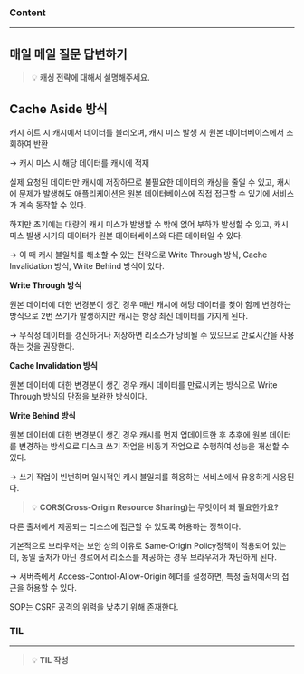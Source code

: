 
### Content

---

## 매일 메일 질문 답변하기

> 💡 ****캐싱 전략에 대해서 설명해주세요.****

## Cache Aside 방식

캐시 히트 시 캐시에서 데이터를 불러오며, 캐시 미스 발생 시 원본 데이터베이스에서 조회하여 반환

→ 캐시 미스 시 해당 데이터를 캐시에 적재


실제 요청된 데이터만 캐시에 저장하므로 불필요한 데이터의 캐싱을 줄일 수 있고, 캐시에 문제가 발생해도 애플리케이션은 원본 데이터베이스에 직접 접근할 수 있기에 서비스가 계속 동작할 수 있다.


하지만 초기에는 대량의 캐시 미스가 발생할 수 밖에 없어 부하가 발생할 수 있고, 캐시 미스 발생 시기의 데이터가 원본 데이터베이스와 다른 데이터일 수 있다.

→ 이 때 캐시 불일치를 해소할 수 있는 전략으로 Write Through 방식, Cache Invalidation 방식, Write Behind 방식이 있다.


**Write Through 방식**

원본 데이터에 대한 변경분이 생긴 경우 매번 캐시에 해당 데이터를 찾아 함께 변경하는 방식으로 2번 쓰기가 발생하지만 캐시는 항상 최신 데이터를 가지게 된다.

→ 무작정 데이터를 갱신하거나 저장하면 리소스가 낭비될 수 있으므로 만료시간을 사용하는 것을 권장한다.


**Cache Invalidation 방식**

원본 데이터에 대한 변경분이 생긴 경우 캐시 데이터를 만료시키는 방식으로 Write Through 방식의 단점을 보완한 방식이다.


**Write Behind 방식**

원본 데이터에 대한 변경분이 생긴 경우 캐시를 먼저 업데이트한 후 추후에 원본 데이터를 변경하는 방식으로 디스크 쓰기 작업을 비동기 작업으로 수행하여 성능을 개선할 수 있다.

→ 쓰기 작업이 빈번하며 일시적인 캐시 불일치를 허용하는 서비스에서 유용하게 사용된다.


> 💡 ****CORS(Cross-Origin Resource Sharing)는 무엇이며 왜 필요한가요?****

다른 출처에서 제공되는 리소스에 접근할 수 있도록 허용하는 정책이다.


기본적으로 브라우저는 보안 상의 이유로 Same-Origin Policy정책이 적용되어 있는데, 동일 출처가 아닌 경로에서 리소스를 제공하는 경우 브라우저가 차단하게 된다.

→ 서버측에서 Access-Control-Allow-Origin 헤더를 설정하면, 특정 출처에서의 접근을 허용할 수 있다.


SOP는 CSRF 공격의 위력을 낮추기 위해 존재한다.

### **TIL**

---


> 💡 **TIL 작성**

